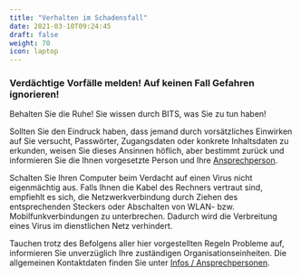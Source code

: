 ```yaml
---
title: "Verhalten im Schadensfall"
date: 2021-03-10T09:24:45
draft: false
weight: 70
icon: laptop
---
```

### Verdächtige Vorfälle melden! Auf keinen Fall Gefahren ignorieren!

Behalten Sie die Ruhe! Sie wissen durch BITS, was Sie zu tun haben!

Sollten Sie den Eindruck haben, dass jemand durch vorsätzliches Einwirken auf Sie versucht, Passwörter, Zugangsdaten oder konkrete Inhaltsdaten zu erkunden, weisen Sie dieses Ansinnen höflich, aber bestimmt zurück und informieren Sie die Ihnen vorgesetzte Person und Ihre [Ansprechperson](/ansprechpersonen/).

Schalten Sie Ihren Computer beim Verdacht auf einen Virus nicht eigenmächtig aus. Falls Ihnen die Kabel des Rechners vertraut sind, empfiehlt es sich, die Netzwerkverbindung durch Ziehen des entsprechenden Steckers oder Abschalten von WLAN- bzw. Mobilfunkverbindungen zu unterbrechen. Dadurch wird die Verbreitung eines Virus im dienstlichen Netz verhindert.

Tauchen trotz des Befolgens aller hier vorgestellten Regeln Probleme auf, informieren Sie unverzüglich Ihre zuständigen Organisationseinheiten. Die allgemeinen Kontaktdaten finden Sie unter [Infos / Ansprechpersonen](/ansprechpersonen/).
